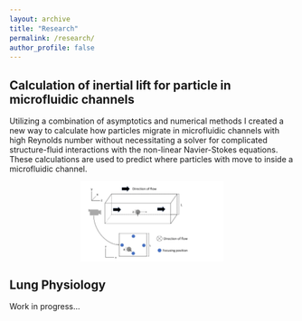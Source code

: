 ```yaml
---
layout: archive
title: "Research"
permalink: /research/
author_profile: false
---
```


## Calculation of inertial lift for particle in microfluidic channels

Utilizing a combination of asymptotics and numerical methods I created a new way to calculate how particles migrate in microfluidic channels with high Reynolds number without necessitating a solver for complicated structure-fluid interactions with the non-linear Navier-Stokes equations. These calculations are used to predict where particles with move to inside a microfluidic channel.

<p align="center">
  <img align="center" src='/images/channelSchematic.png' width="50%">
</p>

## Lung Physiology

Work in progress...
